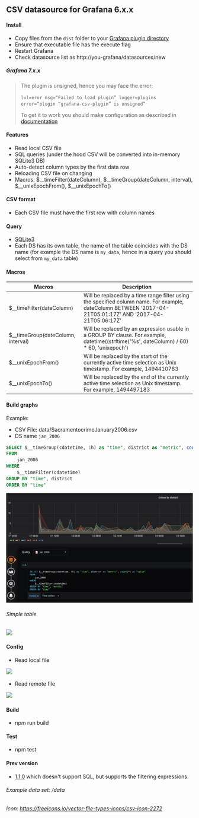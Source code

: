 ## CSV datasource for Grafana 6.x.x

#### Install
- Copy files from the `dist` folder to your [Grafana plugin directory](https://grafana.com/docs/grafana/latest/plugins/installation/#grafana-plugin-directory)
- Ensure that executable file has the execute flag
- Restart Grafana
- Check datasource list as http://you-grafana/datasources/new

##### Grafana 7.x.x
> The plugin is unsigned, hence you may face the error:
>
> `lvl=eror msg=“Failed to load plugin” logger=plugins error=“plugin “grafana-csv-plugin” is unsigned”`
>
> To get it to work you should make configuration as described in [documentation](https://grafana.com/docs/grafana/latest/installation/configuration/#allow-loading-unsigned-plugins)

#### Features
- Read local CSV file
- SQL queries (under the hood CSV will be converted into in-memory SQLite3 DB)
- Auto-detect column types by the first data row
- Reloading CSV file on changing
- Macros: $__timeFilter(dateColumn), $__timeGroup(dateColumn, interval), $__unixEpochFrom(), $__unixEpochTo()

#### CSV format
- Each CSV file must have the first row with column names

#### Query
- [SQLite3](https://www.sqlite.org/index.html)
- Each DS has its own table, the name of the table coincides with the DS name (for example the DS name is `my_data`, hence in a query you should select from `my_data` table)

#### Macros

| Macros                             | Description                               |
|------------------------------------|-------------------------------------------|
| $__timeFilter(dateColumn)          | Will be replaced by a time range filter using the specified column name. For example, dateColumn BETWEEN ‘2017-04-21T05:01:17Z’ AND ‘2017-04-21T05:06:17Z’ |
| $__timeGroup(dateColumn, interval) | Will be replaced by an expression usable in a GROUP BY clause. For example, datetime((strftime('%s', dateColumn) / 60) * 60, 'unixepoch') |
| $__unixEpochFrom()                 | Will be replaced by the start of the currently active time selection as Unix timestamp. For example, 1494410783 |
| $__unixEpochTo()                   | Will be replaced by the end of the currently active time selection as Unix timestamp. For example, 1494497183 |

#### Build graphs

Example:

- CSV File: data/SacramentocrimeJanuary2006.csv
- DS name `jan_2006`

```sql
SELECT $__timeGroup(cdatetime, 1h) as "time", district as "metric", count(*) as "value"
FROM
    jan_2006
WHERE
    $__timeFilter(cdatetime)
GROUP BY "time", district
ORDER BY "time"
```

![](./doc/image/graph.png)

###### Simple table

![](./doc/image/grid.png)

#### Config
- Read local file

![](./doc/image/config_local.png)

- Read remote file

![](./doc/image/config_sftp.png)

#### Build
- npm run build

#### Test
- npm test

#### Prev version
- [1.1.0](https://github.com/paveldanilin/grafana-csv-plugin/tree/1.1.0) which doesn't support SQL, but supports the filtering expressions.


###### Example data set: /data
###### Icon: https://freeicons.io/vector-file-types-icons/csv-icon-2272
